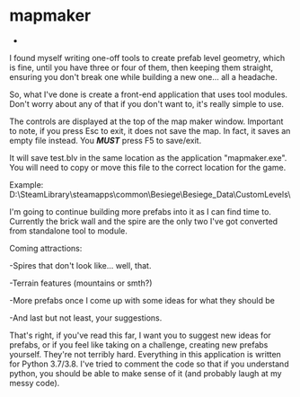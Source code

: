 # mapmaker
-
I found myself writing one-off tools to create prefab level geometry, which is fine, until you have
three or four of them, then keeping them straight, ensuring you don't break one while building a new
one... all a headache.

So, what I've done is create a front-end application that uses tool modules.  Don't worry about any
of that if you don't want to, it's really simple to use.

The controls are displayed at the top of the map maker window.  Important to note, if you press Esc
to exit, it does not save the map.  In fact, it saves an empty file instead.  You ***MUST*** press
F5 to save/exit.

It will save test.blv in the same location as the application "mapmaker.exe".  You will need to copy
or move this file to the correct location for the game.

Example: D:\SteamLibrary\steamapps\common\Besiege\Besiege_Data\CustomLevels\

I'm going to continue building more prefabs into it as I can find time to.  Currently the brick wall
and the spire are the only two I've got converted from standalone tool to module.

Coming attractions:

-Spires that don't look like... well, that.

-Terrain features (mountains or smth?)

-More prefabs once I come up with some ideas for what they should be

-And last but not least, your suggestions.

That's right, if you've read this far, I want you to suggest new ideas for prefabs, or if you feel
like taking on a challenge, creating new prefabs yourself.  They're not terribly hard.  Everything
in this application is written for Python 3.7/3.8.  I've tried to comment the code so that if you
understand python, you should be able to make sense of it (and probably laugh at my messy code).
